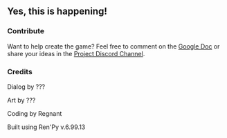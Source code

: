 ## Yes, this is happening!

### Contribute

Want to help create the game? Feel free to comment on the [Google Doc](https://docs.google.com/document/d/1yrE8DEDm5JbtqvTkmp5rGTf6ILOAZfID_ZVlF616BH8/edit?usp=sharing) or share your ideas in the [Project Discord Channel](https://discord.gg/J9AVMJZ).

### Credits

Dialog by ???

Art by ???

Coding by Regnant

Built using Ren'Py v.6.99.13
